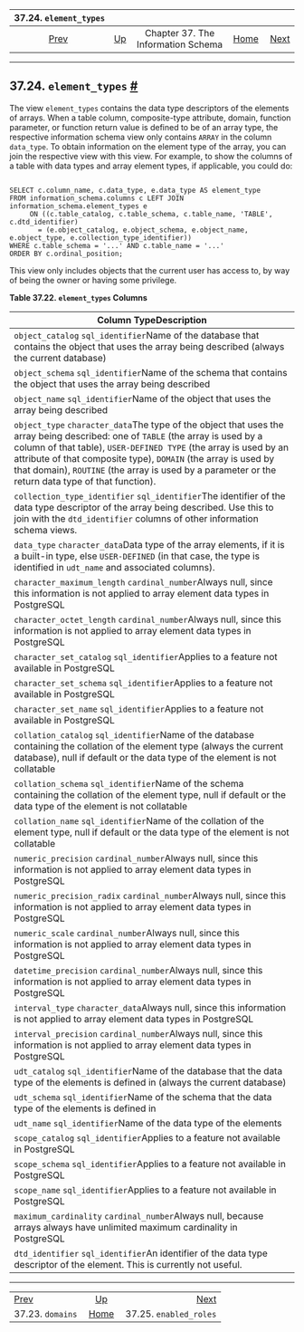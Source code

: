 

|               37.24. `element_types`              |                                                                    |                                    |                                                       |                                                               |
| :-----------------------------------------------: | :----------------------------------------------------------------- | :--------------------------------: | ----------------------------------------------------: | ------------------------------------------------------------: |
| [Prev](infoschema-domains.html "37.23. domains")  | [Up](information-schema.html "Chapter 37. The Information Schema") | Chapter 37. The Information Schema | [Home](index.html "PostgreSQL 17devel Documentation") |  [Next](infoschema-enabled-roles.html "37.25. enabled_roles") |

***

## 37.24. `element_types` [#](#INFOSCHEMA-ELEMENT-TYPES)

The view `element_types` contains the data type descriptors of the elements of arrays. When a table column, composite-type attribute, domain, function parameter, or function return value is defined to be of an array type, the respective information schema view only contains `ARRAY` in the column `data_type`. To obtain information on the element type of the array, you can join the respective view with this view. For example, to show the columns of a table with data types and array element types, if applicable, you could do:

```

SELECT c.column_name, c.data_type, e.data_type AS element_type
FROM information_schema.columns c LEFT JOIN information_schema.element_types e
     ON ((c.table_catalog, c.table_schema, c.table_name, 'TABLE', c.dtd_identifier)
       = (e.object_catalog, e.object_schema, e.object_name, e.object_type, e.collection_type_identifier))
WHERE c.table_schema = '...' AND c.table_name = '...'
ORDER BY c.ordinal_position;
```

This view only includes objects that the current user has access to, by way of being the owner or having some privilege.

**Table 37.22. `element_types` Columns**

| Column TypeDescription                                                                                                                                                                                                                                                                                                                                                      |
| --------------------------------------------------------------------------------------------------------------------------------------------------------------------------------------------------------------------------------------------------------------------------------------------------------------------------------------------------------------------------- |
| `object_catalog` `sql_identifier`Name of the database that contains the object that uses the array being described (always the current database)                                                                                                                                                                                                                            |
| `object_schema` `sql_identifier`Name of the schema that contains the object that uses the array being described                                                                                                                                                                                                                                                             |
| `object_name` `sql_identifier`Name of the object that uses the array being described                                                                                                                                                                                                                                                                                        |
| `object_type` `character_data`The type of the object that uses the array being described: one of `TABLE` (the array is used by a column of that table), `USER-DEFINED TYPE` (the array is used by an attribute of that composite type), `DOMAIN` (the array is used by that domain), `ROUTINE` (the array is used by a parameter or the return data type of that function). |
| `collection_type_identifier` `sql_identifier`The identifier of the data type descriptor of the array being described. Use this to join with the `dtd_identifier` columns of other information schema views.                                                                                                                                                                 |
| `data_type` `character_data`Data type of the array elements, if it is a built-in type, else `USER-DEFINED` (in that case, the type is identified in `udt_name` and associated columns).                                                                                                                                                                                     |
| `character_maximum_length` `cardinal_number`Always null, since this information is not applied to array element data types in PostgreSQL                                                                                                                                                                                                                                    |
| `character_octet_length` `cardinal_number`Always null, since this information is not applied to array element data types in PostgreSQL                                                                                                                                                                                                                                      |
| `character_set_catalog` `sql_identifier`Applies to a feature not available in PostgreSQL                                                                                                                                                                                                                                                                                    |
| `character_set_schema` `sql_identifier`Applies to a feature not available in PostgreSQL                                                                                                                                                                                                                                                                                     |
| `character_set_name` `sql_identifier`Applies to a feature not available in PostgreSQL                                                                                                                                                                                                                                                                                       |
| `collation_catalog` `sql_identifier`Name of the database containing the collation of the element type (always the current database), null if default or the data type of the element is not collatable                                                                                                                                                                      |
| `collation_schema` `sql_identifier`Name of the schema containing the collation of the element type, null if default or the data type of the element is not collatable                                                                                                                                                                                                       |
| `collation_name` `sql_identifier`Name of the collation of the element type, null if default or the data type of the element is not collatable                                                                                                                                                                                                                               |
| `numeric_precision` `cardinal_number`Always null, since this information is not applied to array element data types in PostgreSQL                                                                                                                                                                                                                                           |
| `numeric_precision_radix` `cardinal_number`Always null, since this information is not applied to array element data types in PostgreSQL                                                                                                                                                                                                                                     |
| `numeric_scale` `cardinal_number`Always null, since this information is not applied to array element data types in PostgreSQL                                                                                                                                                                                                                                               |
| `datetime_precision` `cardinal_number`Always null, since this information is not applied to array element data types in PostgreSQL                                                                                                                                                                                                                                          |
| `interval_type` `character_data`Always null, since this information is not applied to array element data types in PostgreSQL                                                                                                                                                                                                                                                |
| `interval_precision` `cardinal_number`Always null, since this information is not applied to array element data types in PostgreSQL                                                                                                                                                                                                                                          |
| `udt_catalog` `sql_identifier`Name of the database that the data type of the elements is defined in (always the current database)                                                                                                                                                                                                                                           |
| `udt_schema` `sql_identifier`Name of the schema that the data type of the elements is defined in                                                                                                                                                                                                                                                                            |
| `udt_name` `sql_identifier`Name of the data type of the elements                                                                                                                                                                                                                                                                                                            |
| `scope_catalog` `sql_identifier`Applies to a feature not available in PostgreSQL                                                                                                                                                                                                                                                                                            |
| `scope_schema` `sql_identifier`Applies to a feature not available in PostgreSQL                                                                                                                                                                                                                                                                                             |
| `scope_name` `sql_identifier`Applies to a feature not available in PostgreSQL                                                                                                                                                                                                                                                                                               |
| `maximum_cardinality` `cardinal_number`Always null, because arrays always have unlimited maximum cardinality in PostgreSQL                                                                                                                                                                                                                                                  |
| `dtd_identifier` `sql_identifier`An identifier of the data type descriptor of the element. This is currently not useful.                                                                                                                                                                                                                                                    |

***

|                                                   |                                                                    |                                                               |
| :------------------------------------------------ | :----------------------------------------------------------------: | ------------------------------------------------------------: |
| [Prev](infoschema-domains.html "37.23. domains")  | [Up](information-schema.html "Chapter 37. The Information Schema") |  [Next](infoschema-enabled-roles.html "37.25. enabled_roles") |
| 37.23. `domains`                                  |        [Home](index.html "PostgreSQL 17devel Documentation")       |                                        37.25. `enabled_roles` |
